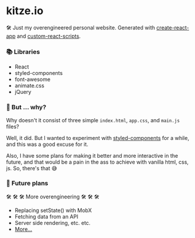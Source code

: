 # kitze.io

🛠 Just my overengineered personal website.
Generated with [create-react-app](https://github.com/facebookincubator/create-react-app) and [custom-react-scripts](https://www.npmjs.com/package/custom-react-scripts).

### 📚 Libraries
* React
* styled-components
* font-awesome
* animate.css
* jQuery

### 🤔 But ... why?
Why doesn't it consist of three simple ```index.html```, ```app.css```, and ```main.js``` files?

Well, it did. But I wanted to experiment with [styled-components](https://github.com/styled-components/styled-components) for a while, and this was a good excuse for it.

Also, I have some plans for making it better and more interactive in the future, and that would be a pain in the ass to achieve with vanilla html, css, js. So, there's that 😅

### 🔮 Future plans
🛠 🛠 🛠 More overengineering 🛠 🛠 🛠

* Replacing setState() with MobX
* Fetching data from an API
* Server side rendering, etc. etc.
* [More...](https://github.com/kitze/kitze.io/issues)